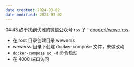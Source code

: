 ```yaml
---
date created: 2024-03-02
date modified: 2024-03-02
---
```

04:43
终于找到优雅的微信公众号 rss 了：[cooderl/wewe-rss](https://github.com/cooderl/wewe-rss)
+ 在 root 目录创建目录 wewerss
+ wewerss 目录下创建 docker-compose 文件，未做改动
+ `docker-compose ud -d` 命令启动
+ 在 4000 端口访问